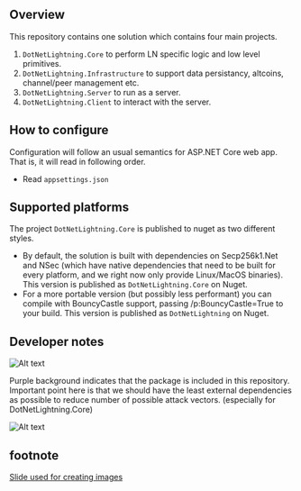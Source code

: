 ## Overview

This repository contains one solution which contains four main projects.

1. `DotNetLightning.Core` to perform LN specific logic and low level primitives.
2. `DotNetLightning.Infrastructure` to support data persistancy, altcoins, channel/peer management etc.
3. `DotNetLightning.Server` to run as a server.
4. `DotNetLightning.Client` to interact with the server.

## How to configure

Configuration will follow an usual semantics for ASP.NET Core web app.
That is, it will read in following order.

* Read `appsettings.json`

## Supported platforms

The project `DotNetLightning.Core` is published to nuget as two different styles.

* By default, the solution is built with dependencies on Secp256k1.Net and NSec (which have native dependencies that need to be built for every platform, and we right now only provide Linux/MacOS binaries). This version is published as `DotNetLightning.Core` on Nuget.
* For a more portable version (but possibly less performant) you can compile with BouncyCastle support, passing /p:BouncyCastle=True to your build. This version is published as `DotNetLightning` on Nuget.

## Developer notes

![Alt text](images/Package_Dependency_Graph.png?raw=true "Package dependency graph")

Purple background indicates that the package is included in this repository.
Important point here is that we should have the least external dependencies as possible to reduce number of possible
attack vectors. (especially for DotNetLightning.Core)

![Alt text](images/Architecture01.png?raw=true "Infrastructure Architecture in one image")

## footnote

[Slide used for creating images](https://docs.google.com/presentation/d/1GKByCIPef3wwM_RMGQFcdsme2dVyQWHL_kp6t67eFRw/edit?usp=sharing)
